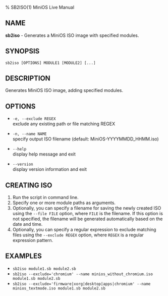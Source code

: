 % SB2ISO(1) MiniOS Live Manual

## NAME
**sb2iso** - Generates a MiniOS ISO image with specified modules.

## SYNOPSIS
`sb2iso [OPTIONS] MODULE1 [MODULE2] [...]`

## DESCRIPTION
Generates MiniOS ISO image, adding specified modules.

## OPTIONS
* `-e, --exclude REGEX`  
    exclude any existing path or file matching REGEX

* `-n, --name NAME`  
    specify output ISO filename (default: MiniOS-YYYYMMDD_HHMM.iso)
    
* `--help`  
    display help message and exit

* `--version`  
    display version information and exit

## CREATING ISO
1. Run the script in command line.
2. Specify one or more module paths as arguments.
3. Optionally, you can specify a filename for saving the newly created ISO using the `--file FILE` option, where `FILE` is the filename. If this option is not specified, the filename will be generated automatically based on the date and time.
4. Optionally, you can specify a regular expression to exclude matching files using the `--exclude REGEX` option, where `REGEX` is a regular expression pattern.

## EXAMPLES
- `sb2iso module1.sb module2.sb`
- `sb2iso --exclude='chromium' --name minios_without_chromium.iso module1.sb module2.sb`
- `sb2iso --exclude='firmware|xorg|desktop|apps|chromium' --name minios_textmode.iso module1.sb module2.sb`
